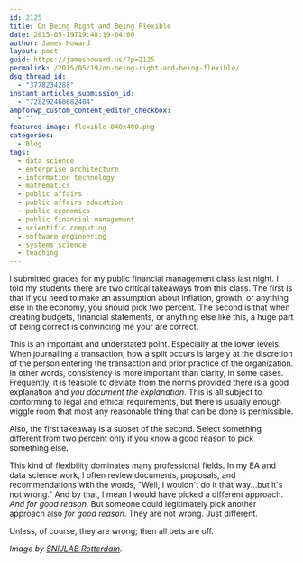 ```yaml
---
id: 2125
title: On Being Right and Being Flexible
date: 2015-05-19T19:48:19-04:00
author: James Howard
layout: post
guid: https://jameshoward.us/?p=2125
permalink: /2015/05/19/on-being-right-and-being-flexible/
dsq_thread_id:
  - "3778234288"
instant_articles_submission_id:
  - "728292460682404"
ampforwp_custom_content_editor_checkbox:
  - ""
featured-image: flexible-840x400.png
categories:
  - Blog
tags:
  - data science
  - enterprise architecture
  - information technology
  - mathematics
  - public affairs
  - public affairs education
  - public economics
  - public financial management
  - scientific computing
  - software engineering
  - systems science
  - teaching
---
```

I submitted grades for my public financial management class last night.  I told my students there are two critical takeaways from this class.  The first is that if you need to make an assumption about inflation, growth, or anything else in the economy, you should pick two percent.  The second is that when creating budgets, financial statements, or anything else like this, a huge part of being correct is convincing me your are correct.

This is an important and understated point.  Especially at the lower levels.  When journalling a transaction, how a split occurs is largely at the discretion of the person entering the transaction and prior practice of the organization.  In other words, consistency is more important than clarity, in some cases.  Frequently, it is feasible to deviate from the norms provided there is a good explanation and <em>you document the explanation</em>.  This is all subject to conforming to legal and ethical requirements, but there is usually enough wiggle room that most any reasonable thing that can be done is permissible.

Also, the first takeaway is a subset of the second.  Select something different from two percent only if you know a good reason to pick something else.

This kind of flexibility dominates many professional fields.  In my EA and data science work, I often review documents, proposals, and recommendations with the words, "Well, I wouldn't do it that way...but it's not wrong."  And by that, I mean I would have picked a different approach.  <em>And for good reason.</em>  But someone could legitimately pick another approach also <em>for good reason</em>.  They are not wrong.  Just different.

Unless, of course, they are wrong; then all bets are off.

<em>Image by <a href="https://www.flickr.com/photos/snijlab/6261839722">SNIJLAB Rotterdam</a>.</em>
